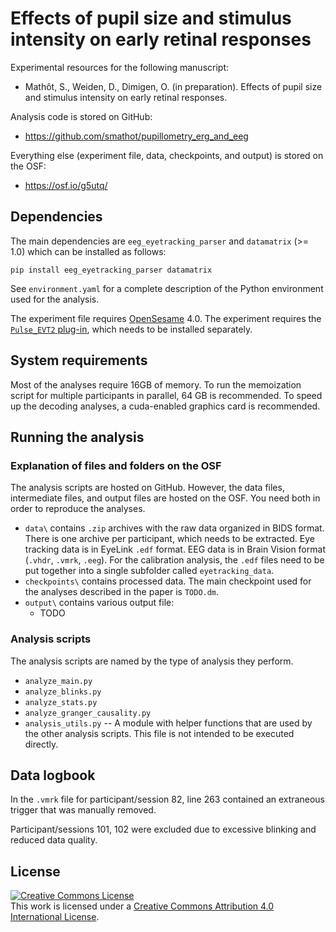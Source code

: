 # Effects of pupil size and stimulus intensity on early retinal responses

Experimental resources for the following manuscript:

- Mathôt, S., Weiden, D., Dimigen, O. (in preparation). Effects of pupil size and stimulus intensity on early retinal responses.

Analysis code is stored on GitHub:

- <https://github.com/smathot/pupillometry_erg_and_eeg>

Everything else (experiment file, data, checkpoints, and output) is stored on the OSF:

- <https://osf.io/g5utq/>

## Dependencies

The main dependencies are `eeg_eyetracking_parser` and `datamatrix` (>= 1.0) which can be installed as follows:

```
pip install eeg_eyetracking_parser datamatrix
```

See `environment.yaml` for a complete description of the Python environment used for the analysis.

The experiment file requires [OpenSesame](https://osdoc.cogsci.nl/) 4.0. The experiment requires the [`Pulse_EVT2` plug-in](https://github.com/markspan/EVT2), which needs to be installed separately.


## System requirements

Most of the analyses require 16GB of memory. To run the memoization script for multiple participants in parallel, 64 GB is recommended. To speed up the decoding analyses, a cuda-enabled graphics card is recommended.


## Running the analysis

### Explanation of files and folders on the OSF

The analysis scripts are hosted on GitHub. However, the data files, intermediate files, and output files are hosted on the OSF. You need both in order to reproduce the analyses.

- `data\` contains `.zip` archives with the raw data organized in BIDS format. There is one archive per participant, which needs to be extracted. Eye tracking data is in EyeLink `.edf` format. EEG data is in Brain Vision format (`.vhdr`, `.vmrk`, `.eeg`). For the calibration analysis, the `.edf` files need to be put together into a single subfolder called `eyetracking_data`.
- `checkpoints\` contains processed data. The main checkpoint used for the analyses described in the paper is `TODO.dm`.
- `output\` contains various output file:
  - TODO

### Analysis scripts

The analysis scripts are named by the type of analysis they perform.

- `analyze_main.py`
- `analyze_blinks.py`
- `analyze_stats.py`
- `analyze_granger_causality.py`
- `analysis_utils.py` -- A module with helper functions that are used by the other analysis scripts. This file is not intended to be executed directly.


## Data logbook

In the `.vmrk` file for participant/session 82, line 263 contained an extraneous trigger that was manually removed.

Participant/sessions 101, 102 were excluded due to excessive blinking and reduced data quality.


## License

<a rel="license" href="http://creativecommons.org/licenses/by/4.0/"><img alt="Creative Commons License" style="border-width:0" src="https://i.creativecommons.org/l/by/4.0/88x31.png" /></a><br />This work is licensed under a <a rel="license" href="http://creativecommons.org/licenses/by/4.0/">Creative Commons Attribution 4.0 International License</a>.

